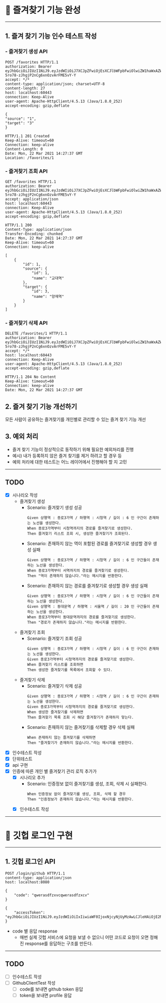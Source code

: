 # 🚀 즐겨찾기 기능 완성

--- 

## 1. 즐겨 찾기 기능 인수 테스트 작성
### -  즐겨찾기 생성 API
````
POST /favorites HTTP/1.1
authorization: Bearer eyJhbGciOiJIUzI1NiJ9.eyJzdWIiOiJ7XCJpZFwiOjEsXCJlbWFpbFwiOlwiZW1haWxAZW1haWwuY29tXCIsXCJwYXNzd29yZFwiOlwicGFzc3dvcmRcIixcImFnZVwiOjIwLFwicHJpbmNpcGFsXCI6XCJlbWFpbEBlbWFpbC5jb21cIixcImNyZWRlbnRpYWxzXCI6XCJwYXNzd29yZFwifSIsImlhdCI6MTYxNjQyMzI1NywiZXhwIjoxNjE2NDI2ODU3fQ.7PU1ocohHf-5ro78-zJhgjP2nCg6xnOzvArFME5vY-Y
accept: */*
content-type: application/json; charset=UTF-8
content-length: 27
host: localhost:60443
connection: Keep-Alive
user-agent: Apache-HttpClient/4.5.13 (Java/1.8.0_252)
accept-encoding: gzip,deflate

{
"source": "1",
"target": "3"
}
````

````
HTTP/1.1 201 Created
Keep-Alive: timeout=60
Connection: keep-alive
Content-Length: 0
Date: Mon, 22 Mar 2021 14:27:37 GMT
Location: /favorites/1
````

### - 즐겨찾기 조회 API
````
GET /favorites HTTP/1.1
authorization: Bearer eyJhbGciOiJIUzI1NiJ9.eyJzdWIiOiJ7XCJpZFwiOjEsXCJlbWFpbFwiOlwiZW1haWxAZW1haWwuY29tXCIsXCJwYXNzd29yZFwiOlwicGFzc3dvcmRcIixcImFnZVwiOjIwLFwicHJpbmNpcGFsXCI6XCJlbWFpbEBlbWFpbC5jb21cIixcImNyZWRlbnRpYWxzXCI6XCJwYXNzd29yZFwifSIsImlhdCI6MTYxNjQyMzI1NywiZXhwIjoxNjE2NDI2ODU3fQ.7PU1ocohHf-5ro78-zJhgjP2nCg6xnOzvArFME5vY-Y
accept: application/json
host: localhost:60443
connection: Keep-Alive
user-agent: Apache-HttpClient/4.5.13 (Java/1.8.0_252)
accept-encoding: gzip,deflate
````
````
HTTP/1.1 200 
Content-Type: application/json
Transfer-Encoding: chunked
Date: Mon, 22 Mar 2021 14:27:37 GMT
Keep-Alive: timeout=60
Connection: keep-alive

[
    {
        "id": 1,
        "source": {
            "id": 1,
            "name": "교대역"
        },
        "target": {
            "id": 3,
            "name": "양재역"
        }
    }
]
````
### - 즐겨찾기 삭제 API
````
DELETE /favorites/1 HTTP/1.1
authorization: Bearer eyJhbGciOiJIUzI1NiJ9.eyJzdWIiOiJ7XCJpZFwiOjEsXCJlbWFpbFwiOlwiZW1haWxAZW1haWwuY29tXCIsXCJwYXNzd29yZFwiOlwicGFzc3dvcmRcIixcImFnZVwiOjIwLFwicHJpbmNpcGFsXCI6XCJlbWFpbEBlbWFpbC5jb21cIixcImNyZWRlbnRpYWxzXCI6XCJwYXNzd29yZFwifSIsImlhdCI6MTYxNjQyMzI1NywiZXhwIjoxNjE2NDI2ODU3fQ.7PU1ocohHf-5ro78-zJhgjP2nCg6xnOzvArFME5vY-Y
accept: */*
host: localhost:60443
connection: Keep-Alive
user-agent: Apache-HttpClient/4.5.13 (Java/1.8.0_252)
accept-encoding: gzip,deflate
````
````
HTTP/1.1 204 No Content
Keep-Alive: timeout=60
Connection: keep-alive
Date: Mon, 22 Mar 2021 14:27:37 GMT
````
## 2. 즐겨 찾기 기능 개선하기
   모든 사람이 공유하는 즐겨찾기를 개인별로 관리할 수 있는 즐겨 찾기 기능 개선

## 3. 예외 처리
   - 즐겨 찾기 기능이 정상적으로 동작하기 위해 필요한 예외처리를 진행
   - 예시) 내가 등록하지 않은 즐겨 찾기를 제거 하려고 할 경우 등
   - 예외 처리에 대한 테스트는 어느 레이어에서 진행해야 할 지 고민

--- 
## TODO
- [x] 시나리오 작성
    - 즐겨찾기 생성
        - Scenario: 즐겨찾기 생성 성공
          ````
          Given 상행역 : 종로3가역 / 하행역 : 시청역 / 길이 : 6 인 구간이 존재하는 노선을 생성한다.          
          When 종로3가역부터 시청역까지의 경로를 즐겨찾기로 생성한다.                                         
          Then 즐겨찾기 리스트 조회 시, 생성한 즐겨찾기가 조회된다.                                 
          ````
        - Scenario: 존재하지 않는 역이 포함된 경로를 즐겨찾기로 생성할 경우 생성 실패
          ````
          Given 상행역 : 종로3가역 / 하행역 : 시청역 / 길이 : 6 인 구간들이 존재하는 노선을 생성한다.         
          When 종로3가역부터 서역까지의 경로를 즐겨찾기로 생성한다. 
          Then "역이 존재하지 않습니다."라는 메시지를 반환한다.                                  
          ````    
        - Scenario: 존재하지 않는 경로를 즐겨찾기로 생성할 경우 생성 실패
          ````
          Given 상행역 : 종로3가역 / 하행역 : 시청역 / 길이 : 6 인 구간들이 존재하는 노선을 생성한다.         
          Given 상행역 : 동대문역 / 하행역 : 서울역 / 길이 : 20 인 구간들이 존재하는 노선을 생성한다.         
          When 종로3가역부터 동대문역까지의 경로를 즐겨찾기로 생성한다. 
          Then "경로가 존재하지 않습니다."라는 메시지를 반환한다.                                  
          ````     
    - 즐겨찾기 조회
        - Scenario: 즐겨찾기 조회 성공
          ````
          Given 상행역 : 종로3가역 / 하행역 : 시청역 / 길이 : 6 인 구간이 존재하는 노선을 생성한다.          
          Given 종로3가역부터 시청역까지의 경로를 즐겨찾기로 생성한다.     
          When 즐겨찾기 리스트를 조회하면
          Then 생성한 즐겨찾기를 목록에서 조회할 수 있다.                          
          ````
    - 즐겨찾기 삭제      
        - Scenario: 즐겨찾기 삭제 성공
          ````
          Given 상행역 : 종로3가역 / 하행역 : 시청역 / 길이 : 6 인 구간이 존재하는 노선을 생성한다.          
          Given 종로3가역부터 시청역까지의 경로를 즐겨찾기로 생성한다.     
          When 생성한 즐겨찾기를 삭제하면
          Then 즐겨찾기 목록 조회 시 해당 즐겨찾기가 존재하지 앟는다.                       
          ````   
        - Scenario: 존재하지 않는 즐겨찾기를 삭제할 경우 삭제 실패
          ````
          When 존재하지 않는 즐겨찾기를 삭제하면  
          Then "즐겨찾기가 존재하지 않습니다."라는 메시지를 반환한다.  
          ````     
- [x] 인수테스트 작성
- [x] 단위테스트
- [x] api 구현
- [x] 인증에 따른 개인 별 즐겨찾기 관리 로직 추가가
  - [x] 시나리오 추가
    - Scenario: 인증정보 없이 즐겨찾기를 생성, 조회, 삭제 시 실패한다.
      ````
      When 인증정보 없이 즐겨찾기를 생성, 조회, 삭제 할 경우        
      Then "인증정보가 존재하지 않습니다."라는 메시지를 반환한다.
      ````  
  - [x] 인수테스트 작성   

---
# 🚀 깃헙 로그인 구현

---
## 1. 깃헙 로그인 API
````
POST /login/github HTTP/1.1
content-type: application/json
host: localhost:8080

{
    "code": "qwerasdfzxvcqwerasdfzxcv"
}
````
````
{
    "accessToken": "eyJhbGciOiJIUzI1NiJ9.eyJzdWIiOiIxIiwiaWF0IjoxNjcyNjUyMzAwLCJleHAiOjE2NzI2NTU5MDAsInJvbGVzIjpbIlJPTEVfQURNSU4iLCJST0xFX0FETUlOIl19.uaUXk5GkqB6QE_qlZisk3RZ3fL74zDADqbJl6LoLkSc"
}
````
- code 별 응답 response
  - 매번 실제 깃헙 서비스에 요청을 보낼 수 없으니 어떤 코드로 요청이 오면 정해진 response를 응답하는 구조를 만든다.


--- 
## TODO
- [ ] 인수테스트 작성
- [ ] GithubClientTest 작성
    - [ ] code를 보내면 github token 응답
    - [ ] token을 보내면 profile 응답
